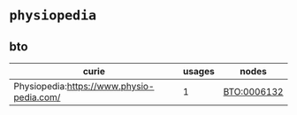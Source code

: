 # `physiopedia`

## bto

| curie                                     |   usages | nodes                                                     |
|-------------------------------------------|----------|-----------------------------------------------------------|
| Physiopedia:https://www.physio-pedia.com/ |        1 | [BTO:0006132](http://purl.obolibrary.org/obo/BTO_0006132) |

